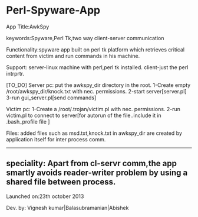Perl-Spyware-App
================

App Title:AwkSpy

keywords:Spyware,Perl Tk,two way client-server communication

Functionality:spyware app built on perl tk platform which retrieves critical content from victim and run commands in 
his machine.

Support: 
server-linux machine with perl,perl tk installed.
client-just the perl intrprtr.

[TO_DO]
Server pc:
put the awkspy_dir directory in the root.
1-Create empty /root/awkspy_dir/knock.txt with nec. permissions.
2-start server[server.pl]
3-run gui_server.pl[send commands]

Victim pc:
1-Create a /root/.trojan/victim.pl with nec. permissions.
2-run victim.pl to connect to server[for autorun of the file..include it in .bash_profile file ]

Files:
added files such as msd.txt,knock.txt in awkspy_dir are created by application itself for inter process comm.

---------------------------------
speciality:
Apart from cl-servr comm,the app smartly avoids reader-writer problem by using a shared file between process.
---------------------------------

Launched on:23th october 2013


Dev. by: 
Vignesh kumar|Balasubramanian|Abishek
